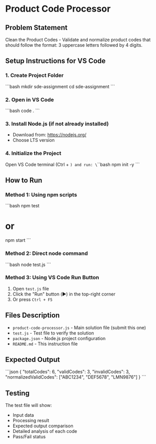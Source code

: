 # Product Code Processor

## Problem Statement
Clean the Product Codes - Validate and normalize product codes that should follow the format: 3 uppercase letters followed by 4 digits.

## Setup Instructions for VS Code

### 1. Create Project Folder
\`\`\`bash
mkdir sde-assignment
cd sde-assignment
\`\`\`

### 2. Open in VS Code
\`\`\`bash
code .
\`\`\`

### 3. Install Node.js (if not already installed)
- Download from: https://nodejs.org/
- Choose LTS version

### 4. Initialize the Project
Open VS Code terminal (Ctrl + `) and run:
\`\`\`bash
npm init -y
\`\`\`

## How to Run

### Method 1: Using npm scripts
\`\`\`bash
npm test
# or
npm start
\`\`\`

### Method 2: Direct node command
\`\`\`bash
node test.js
\`\`\`

### Method 3: Using VS Code Run Button
1. Open `test.js` file
2. Click the "Run" button (▶️) in the top-right corner
3. Or press `Ctrl + F5`

## Files Description

- `product-code-processor.js` - Main solution file (submit this one)
- `test.js` - Test file to verify the solution
- `package.json` - Node.js project configuration
- `README.md` - This instruction file

## Expected Output
\`\`\`json
{
  "totalCodes": 6,
  "validCodes": 3,
  "invalidCodes": 3,
  "normalizedValidCodes": ["ABC1234", "DEF5678", "LMN9876"]
}
\`\`\`

## Testing
The test file will show:
- Input data
- Processing result
- Expected output comparison
- Detailed analysis of each code
- Pass/Fail status
